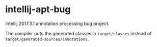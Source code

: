 # intellij-apt-bug

Intellij 2017.3.1 annotation processing bug project.

The compiler puts the generated classes in `target/classes` instead of `target/generated-sources/annotations`.
